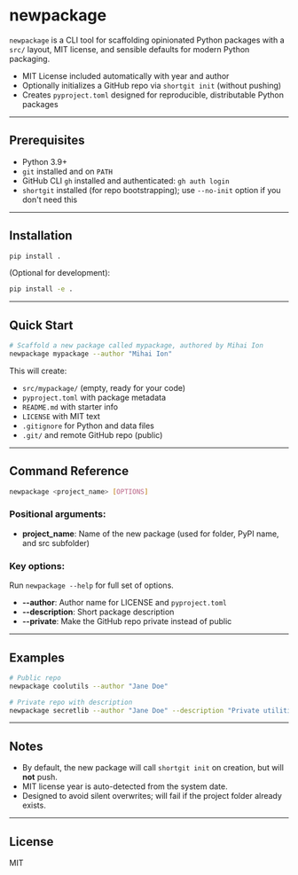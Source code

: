 # newpackage

`newpackage` is a CLI tool for scaffolding opinionated Python packages with a `src/` layout, MIT license, and sensible defaults for modern Python packaging.

* MIT License included automatically with year and author
* Optionally initializes a GitHub repo via `shortgit init` (without pushing)
* Creates `pyproject.toml` designed for reproducible, distributable Python packages

---

## Prerequisites

* Python 3.9+
* `git` installed and on `PATH`
* GitHub CLI `gh` installed and authenticated: `gh auth login`
* `shortgit` installed (for repo bootstrapping); use `--no-init` option if you don't need this

---

## Installation

```bash
pip install .
```

(Optional for development):

```bash
pip install -e .
```

---

## Quick Start

```bash
# Scaffold a new package called mypackage, authored by Mihai Ion
newpackage mypackage --author "Mihai Ion"
```

This will create:

* `src/mypackage/` (empty, ready for your code)
* `pyproject.toml` with package metadata
* `README.md` with starter info
* `LICENSE` with MIT text
* `.gitignore` for Python and data files
* `.git/` and remote GitHub repo (public)

---

## Command Reference

```bash
newpackage <project_name> [OPTIONS]
```

### Positional arguments:

* **project\_name**: Name of the new package (used for folder, PyPI name, and src subfolder)

### Key options:

Run `newpackage --help` for full set of options.

* **--author**: Author name for LICENSE and `pyproject.toml` 
* **--description**: Short package description 
* **--private**: Make the GitHub repo private instead of public 

---

## Examples

```bash
# Public repo
newpackage coolutils --author "Jane Doe"

# Private repo with description
newpackage secretlib --author "Jane Doe" --description "Private utilities" --private
```

---

## Notes

* By default, the new package will call `shortgit init` on creation, but will **not** push.
* MIT license year is auto-detected from the system date.
* Designed to avoid silent overwrites; will fail if the project folder already exists.

---

## License

MIT
